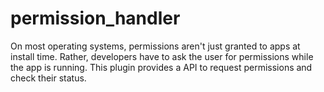 # permission_handler
On most operating systems, permissions aren't just granted to apps at install time. Rather, developers have to ask the user for permissions while the app is running. This plugin provides a API to request permissions and check their status.
